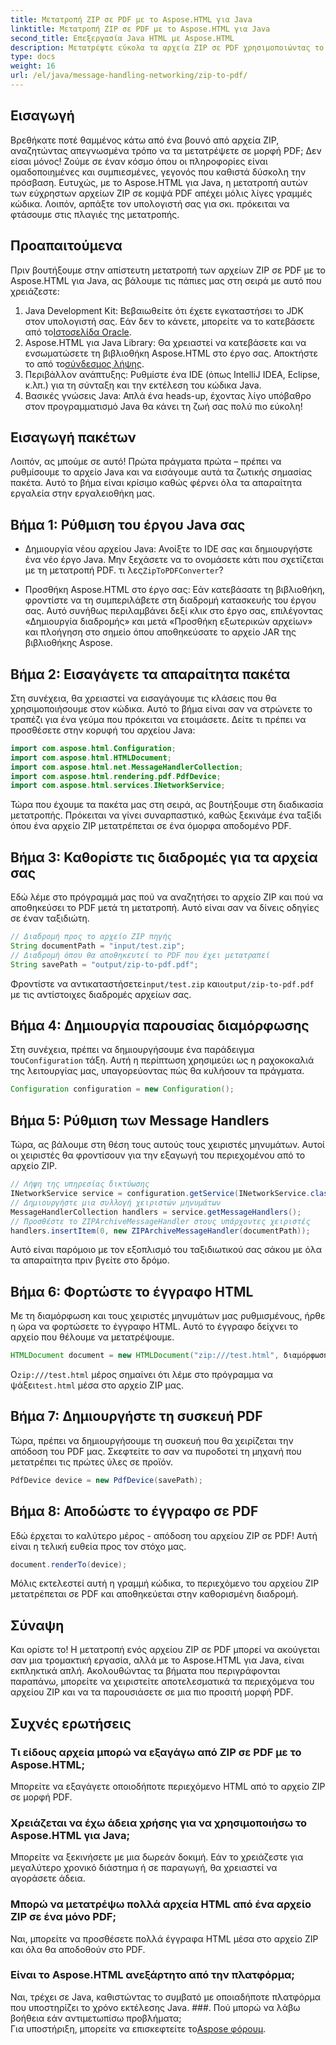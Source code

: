 ```yaml
---
title: Μετατροπή ZIP σε PDF με το Aspose.HTML για Java
linktitle: Μετατροπή ZIP σε PDF με το Aspose.HTML για Java
second_title: Επεξεργασία Java HTML με Aspose.HTML
description: Μετατρέψτε εύκολα τα αρχεία ZIP σε PDF χρησιμοποιώντας το Aspose.HTML για Java με αυτόν τον οδηγό βήμα προς βήμα.
type: docs
weight: 16
url: /el/java/message-handling-networking/zip-to-pdf/
---
```

## Εισαγωγή
Βρεθήκατε ποτέ θαμμένος κάτω από ένα βουνό από αρχεία ZIP, αναζητώντας απεγνωσμένα τρόπο να τα μετατρέψετε σε μορφή PDF; Δεν είσαι μόνος! Ζούμε σε έναν κόσμο όπου οι πληροφορίες είναι ομαδοποιημένες και συμπιεσμένες, γεγονός που καθιστά δύσκολη την πρόσβαση. Ευτυχώς, με το Aspose.HTML για Java, η μετατροπή αυτών των εύχρηστων αρχείων ZIP σε κομψά PDF απέχει μόλις λίγες γραμμές κώδικα. Λοιπόν, αρπάξτε τον υπολογιστή σας για σκι. πρόκειται να φτάσουμε στις πλαγιές της μετατροπής.
## Προαπαιτούμενα
Πριν βουτήξουμε στην απίστευτη μετατροπή των αρχείων ZIP σε PDF με το Aspose.HTML για Java, ας βάλουμε τις πάπιες μας στη σειρά με αυτό που χρειάζεστε:
1.  Java Development Kit: Βεβαιωθείτε ότι έχετε εγκαταστήσει το JDK στον υπολογιστή σας. Εάν δεν το κάνετε, μπορείτε να το κατεβάσετε από το[Ιστοσελίδα Oracle](https://www.oracle.com/java/technologies/javase-jdk11-downloads.html).
2.  Aspose.HTML για Java Library: Θα χρειαστεί να κατεβάσετε και να ενσωματώσετε τη βιβλιοθήκη Aspose.HTML στο έργο σας. Αποκτήστε το από το[σύνδεσμος λήψης](https://releases.aspose.com/html/java/).
3. Περιβάλλον ανάπτυξης: Ρυθμίστε ένα IDE (όπως IntelliJ IDEA, Eclipse, κ.λπ.) για τη σύνταξη και την εκτέλεση του κώδικα Java.
4. Βασικές γνώσεις Java: Απλά ένα heads-up, έχοντας λίγο υπόβαθρο στον προγραμματισμό Java θα κάνει τη ζωή σας πολύ πιο εύκολη!
## Εισαγωγή πακέτων
Λοιπόν, ας μπούμε σε αυτό! Πρώτα πράγματα πρώτα – πρέπει να ρυθμίσουμε το αρχείο Java και να εισάγουμε αυτά τα ζωτικής σημασίας πακέτα. Αυτό το βήμα είναι κρίσιμο καθώς φέρνει όλα τα απαραίτητα εργαλεία στην εργαλειοθήκη μας. 
## Βήμα 1: Ρύθμιση του έργου Java σας
- Δημιουργία νέου αρχείου Java: Ανοίξτε το IDE σας και δημιουργήστε ένα νέο έργο Java. Μην ξεχάσετε να το ονομάσετε κάτι που σχετίζεται με τη μετατροπή PDF. τι λες`ZipToPDFConverter`?
  
- Προσθήκη Aspose.HTML στο έργο σας: Εάν κατεβάσατε τη βιβλιοθήκη, φροντίστε να τη συμπεριλάβετε στη διαδρομή κατασκευής του έργου σας. Αυτό συνήθως περιλαμβάνει δεξί κλικ στο έργο σας, επιλέγοντας «Δημιουργία διαδρομής» και μετά «Προσθήκη εξωτερικών αρχείων» και πλοήγηση στο σημείο όπου αποθηκεύσατε το αρχείο JAR της βιβλιοθήκης Aspose.
## Βήμα 2: Εισαγάγετε τα απαραίτητα πακέτα
Στη συνέχεια, θα χρειαστεί να εισαγάγουμε τις κλάσεις που θα χρησιμοποιήσουμε στον κώδικα. Αυτό το βήμα είναι σαν να στρώνετε το τραπέζι για ένα γεύμα που πρόκειται να ετοιμάσετε. Δείτε τι πρέπει να προσθέσετε στην κορυφή του αρχείου Java:
```java
import com.aspose.html.Configuration;
import com.aspose.html.HTMLDocument;
import com.aspose.html.net.MessageHandlerCollection;
import com.aspose.html.rendering.pdf.PdfDevice;
import com.aspose.html.services.INetworkService;
```
Τώρα που έχουμε τα πακέτα μας στη σειρά, ας βουτήξουμε στη διαδικασία μετατροπής. Πρόκειται να γίνει συναρπαστικό, καθώς ξεκινάμε ένα ταξίδι όπου ένα αρχείο ZIP μετατρέπεται σε ένα όμορφα αποδομένο PDF. 
## Βήμα 3: Καθορίστε τις διαδρομές για τα αρχεία σας
Εδώ λέμε στο πρόγραμμά μας πού να αναζητήσει το αρχείο ZIP και πού να αποθηκεύσει το PDF μετά τη μετατροπή. Αυτό είναι σαν να δίνεις οδηγίες σε έναν ταξιδιώτη.
```java
// Διαδρομή προς το αρχείο ZIP πηγής
String documentPath = "input/test.zip";
// Διαδρομή όπου θα αποθηκευτεί το PDF που έχει μετατραπεί
String savePath = "output/zip-to-pdf.pdf";
```
 Φροντίστε να αντικαταστήσετε`input/test.zip` και`output/zip-to-pdf.pdf` με τις αντίστοιχες διαδρομές αρχείων σας.
## Βήμα 4: Δημιουργία παρουσίας διαμόρφωσης
 Στη συνέχεια, πρέπει να δημιουργήσουμε ένα παράδειγμα του`Configuration` τάξη. Αυτή η περίπτωση χρησιμεύει ως η ραχοκοκαλιά της λειτουργίας μας, υπαγορεύοντας πώς θα κυλήσουν τα πράγματα.
```java
Configuration configuration = new Configuration();
```
## Βήμα 5: Ρύθμιση των Message Handlers
Τώρα, ας βάλουμε στη θέση τους αυτούς τους χειριστές μηνυμάτων. Αυτοί οι χειριστές θα φροντίσουν για την εξαγωγή του περιεχομένου από το αρχείο ZIP. 
```java
// Λήψη της υπηρεσίας δικτύωσης
INetworkService service = configuration.getService(INetworkService.class);
// Δημιουργήστε μια συλλογή χειριστών μηνυμάτων
MessageHandlerCollection handlers = service.getMessageHandlers();
// Προσθέστε το ZIPArchiveMessageHandler στους υπάρχοντες χειριστές
handlers.insertItem(0, new ZIPArchiveMessageHandler(documentPath));
```
Αυτό είναι παρόμοιο με τον εξοπλισμό του ταξιδιωτικού σας σάκου με όλα τα απαραίτητα πριν βγείτε στο δρόμο.
## Βήμα 6: Φορτώστε το έγγραφο HTML
Με τη διαμόρφωση και τους χειριστές μηνυμάτων μας ρυθμισμένους, ήρθε η ώρα να φορτώσετε το έγγραφο HTML. Αυτό το έγγραφο δείχνει το αρχείο που θέλουμε να μετατρέψουμε.
```java
HTMLDocument document = new HTMLDocument("zip:///test.html", διαμόρφωση);
```
 Ο`zip:///test.html` μέρος σημαίνει ότι λέμε στο πρόγραμμα να ψάξει`test.html` μέσα στο αρχείο ZIP μας.
## Βήμα 7: Δημιουργήστε τη συσκευή PDF
Τώρα, πρέπει να δημιουργήσουμε τη συσκευή που θα χειρίζεται την απόδοση του PDF μας. Σκεφτείτε το σαν να πυροδοτεί τη μηχανή που μετατρέπει τις πρώτες ύλες σε προϊόν.
```java
PdfDevice device = new PdfDevice(savePath);
```
## Βήμα 8: Αποδώστε το έγγραφο σε PDF
Εδώ έρχεται το καλύτερο μέρος - απόδοση του αρχείου ZIP σε PDF! Αυτή είναι η τελική ευθεία προς τον στόχο μας.
```java
document.renderTo(device);
```
Μόλις εκτελεστεί αυτή η γραμμή κώδικα, το περιεχόμενο του αρχείου ZIP μετατρέπεται σε PDF και αποθηκεύεται στην καθορισμένη διαδρομή.
## Σύναψη
Και ορίστε το! Η μετατροπή ενός αρχείου ZIP σε PDF μπορεί να ακούγεται σαν μια τρομακτική εργασία, αλλά με το Aspose.HTML για Java, είναι εκπληκτικά απλή. Ακολουθώντας τα βήματα που περιγράφονται παραπάνω, μπορείτε να χειριστείτε αποτελεσματικά τα περιεχόμενα του αρχείου ZIP και να τα παρουσιάσετε σε μια πιο προσιτή μορφή PDF.
## Συχνές ερωτήσεις
### Τι είδους αρχεία μπορώ να εξαγάγω από ZIP σε PDF με το Aspose.HTML;  
Μπορείτε να εξαγάγετε οποιοδήποτε περιεχόμενο HTML από το αρχείο ZIP σε μορφή PDF.
### Χρειάζεται να έχω άδεια χρήσης για να χρησιμοποιήσω το Aspose.HTML για Java;  
Μπορείτε να ξεκινήσετε με μια δωρεάν δοκιμή. Εάν το χρειάζεστε για μεγαλύτερο χρονικό διάστημα ή σε παραγωγή, θα χρειαστεί να αγοράσετε άδεια.
### Μπορώ να μετατρέψω πολλά αρχεία HTML από ένα αρχείο ZIP σε ένα μόνο PDF;  
Ναι, μπορείτε να προσθέσετε πολλά έγγραφα HTML μέσα στο αρχείο ZIP και όλα θα αποδοθούν στο PDF.
### Είναι το Aspose.HTML ανεξάρτητο από την πλατφόρμα;  
Ναι, τρέχει σε Java, καθιστώντας το συμβατό με οποιαδήποτε πλατφόρμα που υποστηρίζει το χρόνο εκτέλεσης Java.
###. Πού μπορώ να λάβω βοήθεια εάν αντιμετωπίσω προβλήματα;  
 Για υποστήριξη, μπορείτε να επισκεφτείτε το[Aspose φόρουμ](https://forum.aspose.com/c/html/29).
